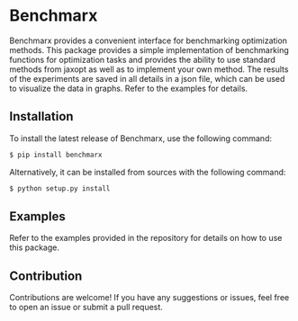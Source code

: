 # Benchmarx

Benchmarx provides a convenient interface for benchmarking optimization 
methods. This package provides a simple implementation of benchmarking 
functions for optimization tasks and provides the ability to use standard 
methods from jaxopt as well as to implement your own method. The results 
of the experiments are saved in all details in a json file, which can be 
used to visualize the data in graphs. Refer to the examples for details.

## Installation

To install the latest release of Benchmarx, use the following command:

```bash
$ pip install benchmarx
```

Alternatively, it can be installed from sources with the following command:

```bash
$ python setup.py install
```

## Examples

Refer to the examples provided in the repository for details on how to use this package.


## Contribution

Contributions are welcome! If you have any suggestions or issues, feel free to open an issue or submit a pull request.